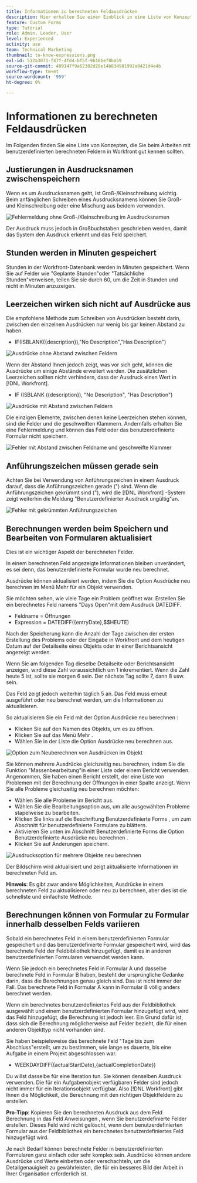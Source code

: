 ```yaml
---
title: Informationen zu berechneten Feldausdrücken
description: Hier erhalten Sie einen Einblick in eine Liste von Konzepten, die Sie beim Arbeiten mit benutzerdefinierten berechneten Feldern in [!DNL Workfront].
feature: Custom Forms
type: Tutorial
role: Admin, Leader, User
level: Experienced
activity: use
team: Technical Marketing
thumbnail: to-know-expressions.png
exl-id: 512a3071-f47f-4fd4-bf5f-9b18bef8ba59
source-git-commit: 409147f9a62302d28e14b834981992a0421d4e4b
workflow-type: tm+mt
source-wordcount: '959'
ht-degree: 0%

---
```


# Informationen zu berechneten Feldausdrücken

Im Folgenden finden Sie eine Liste von Konzepten, die Sie beim Arbeiten mit benutzerdefinierten berechneten Feldern in Workfront gut kennen sollten.

## Justierungen in Ausdrucksnamen zwischenspeichern

Wenn es um Ausdrucksnamen geht, ist Groß-/Kleinschreibung wichtig. Beim anfänglichen Schreiben eines Ausdrucksnamens können Sie Groß- und Kleinschreibung oder eine Mischung aus beidem verwenden.

![Fehlermeldung ohne Groß-/Kleinschreibung im Ausdrucksnamen](assets/T2K01.png)

Der Ausdruck muss jedoch in Großbuchstaben geschrieben werden, damit das System den Ausdruck erkennt und das Feld speichert.



## Stunden werden in Minuten gespeichert

Stunden in der Workfront-Datenbank werden in Minuten gespeichert. Wenn Sie auf Felder wie &quot;Geplante Stunden&quot;oder &quot;Tatsächliche Stunden&quot;verweisen, teilen Sie sie durch 60, um die Zeit in Stunden und nicht in Minuten anzuzeigen.

## Leerzeichen wirken sich nicht auf Ausdrücke aus

Die empfohlene Methode zum Schreiben von Ausdrücken besteht darin, zwischen den einzelnen Ausdrücken nur wenig bis gar keinen Abstand zu haben.

* IF(ISBLANK({description}),&quot;No Description&quot;,&quot;Has Description&quot;)

![Ausdrücke ohne Abstand zwischen Feldern](assets/T2K02.png)

Wenn der Abstand Ihnen jedoch zeigt, was vor sich geht, können die Ausdrücke um einige Abstände erweitert werden. Die zusätzlichen Leerzeichen sollten nicht verhindern, dass der Ausdruck einen Wert in [!DNL Workfront].

* IF (ISBLANK ({description}), &quot;No Description&quot;, &quot;Has Description&quot;)

![Ausdrücke mit Abstand zwischen Feldern](assets/T2K03.png)

Die einzigen Elemente, zwischen denen keine Leerzeichen stehen können, sind die Felder und die geschweiften Klammern. Andernfalls erhalten Sie eine Fehlermeldung und können das Feld oder das benutzerdefinierte Formular nicht speichern.

![Fehler mit Abstand zwischen Feldname und geschweifte Klammer](assets/T2K04.png)

## Anführungszeichen müssen gerade sein

Achten Sie bei Verwendung von Anführungszeichen in einem Ausdruck darauf, dass die Anführungszeichen gerade (&quot;) sind. Wenn die Anführungszeichen gekrümmt sind (&quot;), wird die [!DNL Workfront] -System zeigt weiterhin die Meldung &quot;Benutzerdefinierter Ausdruck ungültig&quot;an.

![Fehler mit gekrümmten Anführungszeichen](assets/T2K05.png)

## Berechnungen werden beim Speichern und Bearbeiten von Formularen aktualisiert

Dies ist ein wichtiger Aspekt der berechneten Felder.

In einem berechneten Feld angezeigte Informationen bleiben unverändert, es sei denn, das benutzerdefinierte Formular wurde neu berechnet.

Ausdrücke können aktualisiert werden, indem Sie die Option Ausdrücke neu berechnen im Menü Mehr für ein Objekt verwenden.

Sie möchten sehen, wie viele Tage ein Problem geöffnet war. Erstellen Sie ein berechnetes Feld namens &quot;Days Open&quot;mit dem Ausdruck DATEDIFF.

* Feldname = Öffnungen
* Expression = DATEDIFF({entryDate},$$HEUTE)

Nach der Speicherung kann die Anzahl der Tage zwischen der ersten Erstellung des Problems oder der Eingabe in Workfront und dem heutigen Datum auf der Detailseite eines Objekts oder in einer Berichtsansicht angezeigt werden.

Wenn Sie am folgenden Tag dieselbe Detailseite oder Berichtsansicht anzeigen, wird diese Zahl voraussichtlich um 1 inkrementiert. Wenn die Zahl heute 5 ist, sollte sie morgen 6 sein. Der nächste Tag sollte 7, dann 8 usw. sein.

Das Feld zeigt jedoch weiterhin täglich 5 an. Das Feld muss erneut ausgeführt oder neu berechnet werden, um die Informationen zu aktualisieren.

So aktualisieren Sie ein Feld mit der Option Ausdrücke neu berechnen :

* Klicken Sie auf den Namen des Objekts, um es zu öffnen.
* Klicken Sie auf das Menü Mehr .
* Wählen Sie in der Liste die Option Ausdrücke neu berechnen aus.

![Option zum Neuberechnen von Ausdrücken im Objekt](assets/T2K06.png)

Sie können mehrere Ausdrücke gleichzeitig neu berechnen, indem Sie die Funktion &quot;Massenbearbeitung&quot;in einer Liste oder einem Bericht verwenden. Angenommen, Sie haben einen Bericht erstellt, der eine Liste von Problemen mit der Berechnung der Öffnungen in einer Spalte anzeigt. Wenn Sie alle Probleme gleichzeitig neu berechnen möchten:

* Wählen Sie alle Probleme im Bericht aus.
* Wählen Sie die Bearbeitungsoption aus, um alle ausgewählten Probleme stapelweise zu bearbeiten.
* Klicken Sie links auf die Beschriftung Benutzerdefinierte Forms , um zum Abschnitt für benutzerdefinierte Formulare zu blättern.
* Aktivieren Sie unten im Abschnitt Benutzerdefinierte Forms die Option Benutzerdefinierte Ausdrücke neu berechnen .
* Klicken Sie auf Änderungen speichern.

![Ausdrucksoption für mehrere Objekte neu berechnen](assets/T2K07.png)

Der Bildschirm wird aktualisiert und zeigt aktualisierte Informationen im berechneten Feld an.

**Hinweis**: Es gibt zwar andere Möglichkeiten, Ausdrücke in einem berechneten Feld zu aktualisieren oder neu zu berechnen, aber dies ist die schnellste und einfachste Methode.

## Berechnungen können von Formular zu Formular innerhalb desselben Felds variieren

Sobald ein berechnetes Feld in einem benutzerdefinierten Formular gespeichert und das benutzerdefinierte Formular gespeichert wird, wird das berechnete Feld der Feldbibliothek hinzugefügt, damit es in anderen benutzerdefinierten Formularen verwendet werden kann.

Wenn Sie jedoch ein berechnetes Feld in Formular A und dasselbe berechnete Feld in Formular B haben, besteht der ursprüngliche Gedanke darin, dass die Berechnungen genau gleich sind. Das ist nicht immer der Fall. Das berechnete Feld in Formular A kann in Formular B völlig anders berechnet werden.

Wenn ein berechnetes benutzerdefiniertes Feld aus der Feldbibliothek ausgewählt und einem benutzerdefinierten Formular hinzugefügt wird, wird das Feld hinzugefügt, die Berechnung ist jedoch leer. Ein Grund dafür ist, dass sich die Berechnung möglicherweise auf Felder bezieht, die für einen anderen Objekttyp nicht vorhanden sind.

Sie haben beispielsweise das berechnete Feld &quot;Tage bis zum Abschluss&quot;erstellt, um zu bestimmen, wie lange es dauerte, bis eine Aufgabe in einem Projekt abgeschlossen war.

* WEEKDAYDIFF({actualStartDate},{actualCompletionDate})

Du willst dasselbe für eine Iteration tun. Sie können denselben Ausdruck verwenden. Die für ein Aufgabenobjekt verfügbaren Felder sind jedoch nicht immer für ein Iterationsobjekt verfügbar. Also [!DNL Workfront] gibt Ihnen die Möglichkeit, die Berechnung mit den richtigen Objektfeldern zu erstellen.

**Pro-Tipp**: Kopieren Sie den berechneten Ausdruck aus dem Feld Berechnung in das Feld Anweisungen , wenn Sie benutzerdefinierte Felder erstellen. Dieses Feld wird nicht gelöscht, wenn dem benutzerdefinierten Formular aus der Feldbibliothek ein berechnetes benutzerdefiniertes Feld hinzugefügt wird.

Je nach Bedarf können berechnete Felder in benutzerdefinierten Formularen ganz einfach oder sehr komplex sein. Ausdrücke können andere Ausdrücke und Werte einbetten oder verschachteln, um die Detailgenauigkeit zu gewährleisten, die für ein besseres Bild der Arbeit in Ihrer Organisation erforderlich ist.

<!--Depending on the need, calculated fields in custom forms can be quite simple or very complex. Expressions can embed, or nest, other expressions and values to provide the level of detail needed to get a better picture of what is going on with the work being done at your organization. 

Most of the examples and exercises in this course have been relatively simple to provide a base understanding of the expressions most commonly used and how to build those expressions in a custom calculated field. 

Now you're ready to start building your own calculated custom fields.-->
